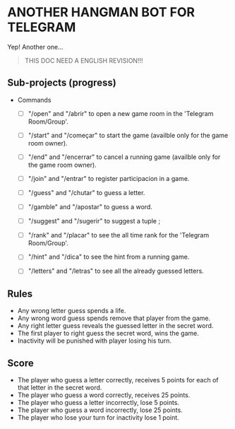 # ANOTHER HANGMAN BOT FOR TELEGRAM
Yep! Another one...

> THIS DOC NEED A ENGLISH REVISION!!!

## Sub-projects (progress)
* Commands
	* [ ] "/open" and "/abrir" to open a new game room in the 'Telegram Room/Group'.
	* [ ] "/start" and "/começar" to start the game (availble only for the game room owner).
	* [ ] "/end" and "/encerrar" to cancel a running game (availble only for the game room owner).
	* [ ] "/join" and "/entrar" to register participacion in a game.
	* [ ] "/guess" and "/chutar" to guess a letter.
	* [ ] "/gamble" and "/apostar" to guess a word.
	* [ ] "/suggest" and "/sugerir" to suggest a tuple <word>;<hint>
	* [ ] "/rank" and "/placar" to see the all time rank for the 'Telegram Room/Group'.
	* [ ] "/hint" and "/dica" to see the hint from a running game.
	* [ ] "/letters" and "/letras" to see all the already guessed letters.


## Rules
* Any wrong letter guess spends a life.
* Any wrong word guess spends remove that player from the game.
* Any right letter guess reveals the guessed letter in the secret word.
* The first player to right guess the secret word, wins the game.
* Inactivity will be punished with player losing his turn.

## Score
* The player who guess a letter correctly, receives 5 points for each of that letter in the secret word.
* The player who guess a word correctly, receives 25 points.
* The player who guess a letter incorrectly, lose 5 points.
* The player who guess a word incorrectly, lose 25 points.
* The player who lose your turn for inactivity lose 1 point.